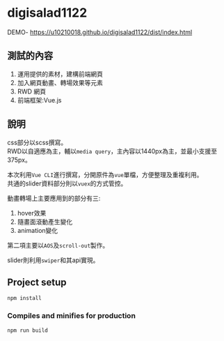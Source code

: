 # digisalad1122

DEMO- https://u10210018.github.io/digisalad1122/dist/index.html

## 測試的內容
<ol>
  <li>運用提供的素材，建構前端網頁</li>
  <li>加入網頁動畫、轉場效果等元素</li>
  <li>RWD 網頁</li>
  <li>前端框架:Vue.js</li>
</ol>

## 說明
css部分以scss撰寫。<br>
RWD以自適應為主，輔以`media query`，主內容以1440px為主，並最小支援至375px。<br>

本次利用`Vue CLI`進行撰寫，分開原件為`vue`單檔，方便整理及重複利用。<br>
共通的slider資料部分則以`vuex`的方式管控。

動畫轉場上主要應用到的部分有三:
<ol>
  <li>hover效果</li>
  <li>隨畫面滾動產生變化</li>
  <li>animation變化</li>
</ol>

第二項主要以`AOS`及`scroll-out`製作。<br>

slider則利用`swiper`和其api實現。<br>


## Project setup
```
npm install
```

### Compiles and minifies for production
```
npm run build
```
